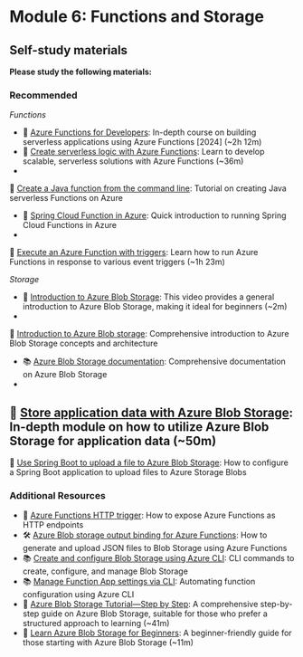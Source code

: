 # Module 6: Functions and Storage

## Self-study materials

**Please study the following materials:**

### Recommended

*Functions*

- 🎥 [Azure Functions for Developers](https://www.linkedin.com/learning/azure-functions-for-developers-24637001):
  In-depth course on building serverless applications using Azure Functions [2024] (~2h 12m)
- 📄 [Create serverless logic with Azure Functions](https://learn.microsoft.com/en-us/training/modules/create-serverless-logic-with-azure-functions/): Learn to develop scalable, serverless solutions with Azure Functions (~36m)
-
📄 [Create a Java function from the command line](https://learn.microsoft.com/en-us/azure/azure-functions/create-first-function-cli-java?tabs=windows%2Cbash%2Cazure-cli%2Cbrowser):
Tutorial on creating Java serverless Functions on Azure
- 📄 [Spring Cloud Function in Azure](https://learn.microsoft.com/en-us/azure/developer/java/spring-framework/getting-started-with-spring-cloud-function-in-azure): Quick introduction to running Spring Cloud Functions in Azure
-
📄 [Execute an Azure Function with triggers](https://learn.microsoft.com/en-us/training/modules/execute-azure-function-with-triggers/):
Learn how to run Azure Functions in response to various event triggers (~1h 23m)

*Storage*
- 🎥 [Introduction to Azure Blob Storage](https://www.youtube.com/watch?v=fQwxPqYIUfI): This video provides a general introduction to Azure Blob Storage, making it ideal for beginners (~2m)
-
📄 [Introduction to Azure Blob storage](https://learn.microsoft.com/en-us/azure/storage/blobs/storage-blobs-introduction):
Comprehensive introduction to Azure Blob Storage concepts and architecture
- 📚 [Azure Blob Storage documentation](https://learn.microsoft.com/en-us/azure/storage/blobs/): Comprehensive documentation on Azure Blob Storage
-
📄 [Store application data with Azure Blob Storage](https://learn.microsoft.com/en-us/training/modules/store-app-data-with-azure-blob-storage/):
In-depth module on how to utilize Azure Blob Storage for application data (~50m)
-
📄 [Use Spring Boot to upload a file to Azure Blob Storage](https://learn.microsoft.com/en-us/azure/developer/java/spring-framework/configure-spring-boot-starter-java-app-with-azure-storage):
How to configure a Spring Boot application to upload files to Azure Storage Blobs

### Additional Resources

- 📄 [Azure Functions HTTP trigger](https://learn.microsoft.com/en-us/azure/azure-functions/functions-bindings-http-webhook-trigger?tabs=java): How to expose Azure Functions as HTTP endpoints
- 🛠️ [Azure Blob storage output binding for Azure Functions](https://learn.microsoft.com/en-us/azure/azure-functions/functions-bindings-storage-blob-output?tabs=java): How to generate and upload JSON files to Blob Storage using Azure Functions
- 📚 [Create and configure Blob Storage using Azure CLI](https://learn.microsoft.com/en-us/cli/azure/storage/blob?view=azure-cli-latest): CLI commands to create, configure, and manage Blob Storage
- 📚 [Manage Function App settings via CLI](https://learn.microsoft.com/en-us/cli/azure/functionapp/config?view=azure-cli-latest): Automating function configuration using Azure CLI
- 🎥 [Azure Blob Storage Tutorial—Step by Step](https://www.youtube.com/watch?v=dgGV2HlVE9E): A comprehensive step-by-step guide on Azure Blob Storage, suitable for those who prefer a structured approach to learning (~41m)
- 🎥 [Learn Azure Blob Storage for Beginners](https://www.youtube.com/watch?v=S5nqaQRHXrE): A beginner-friendly guide for those starting with Azure Blob Storage (~11m)
